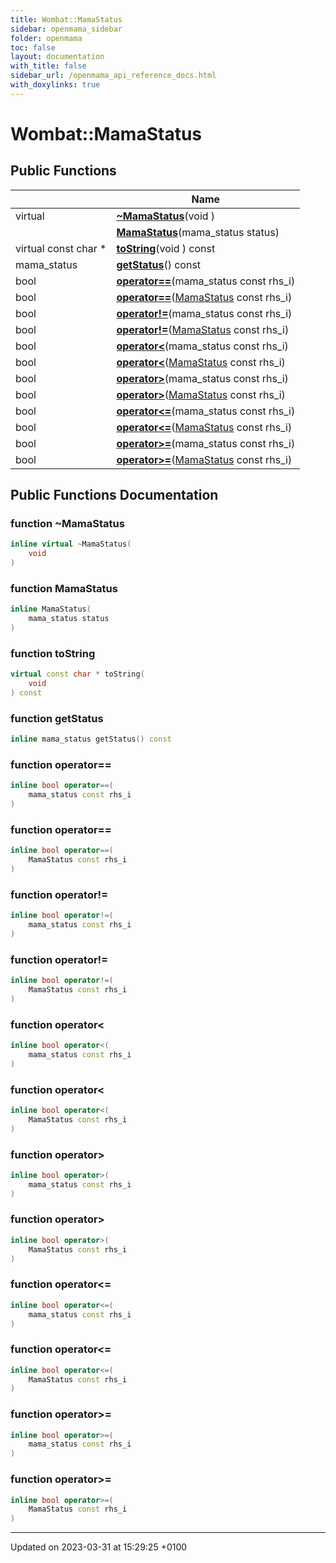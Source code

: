```yaml
---
title: Wombat::MamaStatus
sidebar: openmama_sidebar
folder: openmama
toc: false
layout: documentation
with_title: false
sidebar_url: /openmama_api_reference_docs.html
with_doxylinks: true
---
```


# Wombat::MamaStatus





## Public Functions

|                | Name           |
| -------------- | -------------- |
| virtual | **[~MamaStatus](classWombat_1_1MamaStatus.html#function-~mamastatus)**(void ) |
| | **[MamaStatus](classWombat_1_1MamaStatus.html#function-mamastatus)**(mama_status status) |
| virtual const char * | **[toString](classWombat_1_1MamaStatus.html#function-tostring)**(void ) const |
| mama_status | **[getStatus](classWombat_1_1MamaStatus.html#function-getstatus)**() const |
| bool | **[operator==](classWombat_1_1MamaStatus.html#function-operator==)**(mama_status const rhs_i) |
| bool | **[operator==](classWombat_1_1MamaStatus.html#function-operator==)**([MamaStatus](classWombat_1_1MamaStatus.html) const rhs_i) |
| bool | **[operator!=](classWombat_1_1MamaStatus.html#function-operator!=)**(mama_status const rhs_i) |
| bool | **[operator!=](classWombat_1_1MamaStatus.html#function-operator!=)**([MamaStatus](classWombat_1_1MamaStatus.html) const rhs_i) |
| bool | **[operator<](classWombat_1_1MamaStatus.html#function-operator<)**(mama_status const rhs_i) |
| bool | **[operator<](classWombat_1_1MamaStatus.html#function-operator<)**([MamaStatus](classWombat_1_1MamaStatus.html) const rhs_i) |
| bool | **[operator>](classWombat_1_1MamaStatus.html#function-operator>)**(mama_status const rhs_i) |
| bool | **[operator>](classWombat_1_1MamaStatus.html#function-operator>)**([MamaStatus](classWombat_1_1MamaStatus.html) const rhs_i) |
| bool | **[operator<=](classWombat_1_1MamaStatus.html#function-operator<=)**(mama_status const rhs_i) |
| bool | **[operator<=](classWombat_1_1MamaStatus.html#function-operator<=)**([MamaStatus](classWombat_1_1MamaStatus.html) const rhs_i) |
| bool | **[operator>=](classWombat_1_1MamaStatus.html#function-operator>=)**(mama_status const rhs_i) |
| bool | **[operator>=](classWombat_1_1MamaStatus.html#function-operator>=)**([MamaStatus](classWombat_1_1MamaStatus.html) const rhs_i) |

## Public Functions Documentation

### function ~MamaStatus

```cpp
inline virtual ~MamaStatus(
    void 
)
```


### function MamaStatus

```cpp
inline MamaStatus(
    mama_status status
)
```


### function toString

```cpp
virtual const char * toString(
    void 
) const
```


### function getStatus

```cpp
inline mama_status getStatus() const
```


### function operator==

```cpp
inline bool operator==(
    mama_status const rhs_i
)
```


### function operator==

```cpp
inline bool operator==(
    MamaStatus const rhs_i
)
```


### function operator!=

```cpp
inline bool operator!=(
    mama_status const rhs_i
)
```


### function operator!=

```cpp
inline bool operator!=(
    MamaStatus const rhs_i
)
```


### function operator<

```cpp
inline bool operator<(
    mama_status const rhs_i
)
```


### function operator<

```cpp
inline bool operator<(
    MamaStatus const rhs_i
)
```


### function operator>

```cpp
inline bool operator>(
    mama_status const rhs_i
)
```


### function operator>

```cpp
inline bool operator>(
    MamaStatus const rhs_i
)
```


### function operator<=

```cpp
inline bool operator<=(
    mama_status const rhs_i
)
```


### function operator<=

```cpp
inline bool operator<=(
    MamaStatus const rhs_i
)
```


### function operator>=

```cpp
inline bool operator>=(
    mama_status const rhs_i
)
```


### function operator>=

```cpp
inline bool operator>=(
    MamaStatus const rhs_i
)
```


-------------------------------

Updated on 2023-03-31 at 15:29:25 +0100
